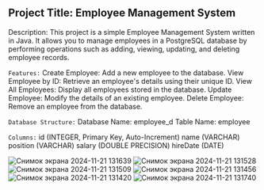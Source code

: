 ## Project Title: Employee Management System
Description:
This project is a simple Employee Management System written in Java. It allows you to manage employees in a PostgreSQL database by performing operations such as adding, viewing, updating, and deleting employee records.

```Features:```
Create Employee: Add a new employee to the database.
View Employee by ID: Retrieve an employee's details using their unique ID.
View All Employees: Display all employees stored in the database.
Update Employee: Modify the details of an existing employee.
Delete Employee: Remove an employee from the database.



```Database Structure:```
Database Name: employee_d
Table Name: employee


``Columns:``
id (INTEGER, Primary Key, Auto-Increment)
name (VARCHAR)
position (VARCHAR)
salary (DOUBLE PRECISION)
hireDate (DATE)


![Снимок экрана 2024-11-21 131639](https://github.com/user-attachments/assets/3ec9db4d-7220-4306-8ec0-eaa102bebbad)
![Снимок экрана 2024-11-21 131528](https://github.com/user-attachments/assets/6d05071b-523c-400d-804f-8a4ce0073234)
![Снимок экрана 2024-11-21 131509](https://github.com/user-attachments/assets/b3fdd05c-450b-41ce-b347-c3ae327d2f69)
![Снимок экрана 2024-11-21 131456](https://github.com/user-attachments/assets/ccac3b30-a7d0-4d9c-a043-b27041c23df9)
![Снимок экрана 2024-11-21 131420](https://github.com/user-attachments/assets/adf72d87-dc14-4116-82f0-c764669052b1)
![Снимок экрана 2024-11-21 131740](https://github.com/user-attachments/assets/8e6a8451-351a-4cc6-9127-b582b2ebaf65)
